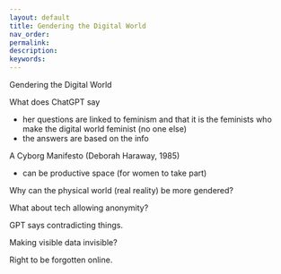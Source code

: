 ```yaml
---
layout: default
title: Gendering the Digital World
nav_order: 
permalink: 
description: 
keywords: 
---
```


Gendering the Digital World

What does ChatGPT say
- her questions are linked to feminism and that it is the feminists who make the digital world feminist (no one else)
- the answers are based on the info 

<!-- check lit --> A Cyborg Manifesto (Deborah Haraway, 1985)
- can be productive space (for women to take part)

Why can the physical world (real reality) be more gendered? 

What about tech allowing anonymity? 

GPT says contradicting things. 

Making visible data invisible?

Right to be forgotten online. <!-- check -->